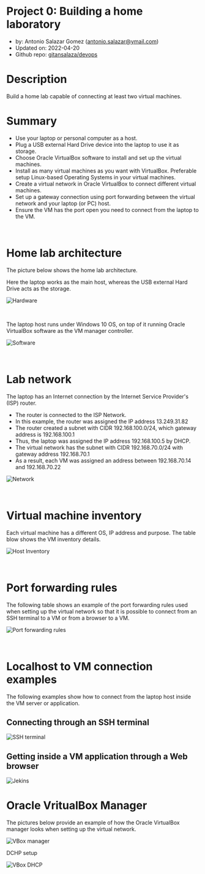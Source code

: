# Project 0: Building a home laboratory

- by: Antonio Salazar Gomez ([antonio.salazar@ymail.com](mailto:antonio.salazar@ymail.com))
- Updated on:  2022-04-20 
- Github repo: [gitansalaza/devops](https://github.com/gitansalaza/devops/blob/main/project_01_ci-cd_deployment_using_ansible_cm_tool.md)


# Description

Build a home lab capable of connecting at least two virtual machines.

# Summary

- Use your laptop or personal computer as a host.
- Plug a USB external Hard Drive device into the laptop to use it as storage.
- Choose Oracle VirtualBox software to install and set up the virtual machines.
- Install as many virtual machines as you want with VirtualBox. Preferable setup Linux-based Operating Systems in your virtual machines.
- Create a virtual network in Oracle VirtualBox to connect different virtual machines.
- Set up a gateway connection using port forwarding between the virtual network and your laptop (or PC) host.
- Ensure the VM has the port open you need to connect from the laptop to the VM.

<br/>

# Home lab architecture

The picture below shows the home lab architecture.

Here the laptop works as the main host, whereas the USB external Hard Drive acts as the storage.

![Hardware](images/home_lab-Hardware.jpg)

<br/>

The laptop host runs under Windows 10 OS, on top of it running Oracle VirtualBox software as the VM manager controller.

![Software](images/home_lab-Software.jpg)


<br/>

# Lab network 

The laptop has an Internet connection by the Internet Service Provider's (ISP) router. 
- The router is connected to the ISP Network.
- In this example, the router was assigned the IP address 13.249.31.82
- The router created a subnet with CIDR 192.168.100.0/24, which gateway address is 192.168.100.1
- Thus, the laptop was assigned the IP address 192.168.100.5 by DHCP.
- The virtual network has the subnet with CIDR 192.168.70.0/24 with gateway address 192.168.70.1
- As a result, each VM was assigned an address between 192.168.70.14 and 192.168.70.22

![Network](images/home_lab-Network.jpg)

<br/>

# Virtual machine inventory

Each virtual machine has a different OS, IP address and purpose.
The table blow shows the VM inventory details.

![Host Inventory](images/home_lab-Host_Inventory.jpg)


<br/>

# Port forwarding rules

The following table shows an example of the port forwarding rules used when setting up the virtual network so that it is possible to connect from 
an SSH terminal to a VM or from a browser to a VM.


![Port forwarding rules](images/port_forwarding_rules.jpg)


<br/>

# Localhost to VM connection examples
The following examples show how to connect from the laptop host inside the VM server or application.

## Connecting through an SSH terminal

![SSH terminal](images/ssh_terminal.jpg)

## Getting inside a VM application through a Web browser

![Jekins](images/localhost_browser_to_vm.jpg)


# Oracle VritualBox Manager

The pictures below provide an example of how the Oracle VirtualBox manager looks when setting up the virtual network.

![VBox manager](images/oracle_virtualbox_manager_network.jpg)

DCHP setup

![VBox DHCP](images/oracle_virtualbox_manager_network_dhcp.jpg)

